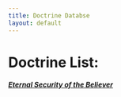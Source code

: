 ```yaml
---
title: Doctrine Databse
layout: default
---
```



# Doctrine List:

##### [Eternal Security of the Believer](/doctrine/doctrines/osas)
